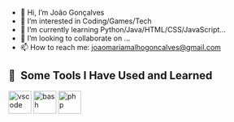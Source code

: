 - 👋 Hi, I’m João Gonçalves
- 👀 I’m interested in Coding/Games/Tech
- 🌱 I’m currently learning Python/Java/HTML/CSS/JavaScript...
- 💞️ I’m looking to collaborate on ...
- 📫 How to reach me: joaomariamalhogoncalves@gmail.com

<h2> 🚀 &nbsp;Some Tools I Have Used and Learned</h2>
<p align="left">
<img src="https://cdn.jsdelivr.net/gh/devicons/devicon/icons/vscode/vscode-original.svg" alt="vscode" width="45" height="45"/>
<img src="https://cdn.jsdelivr.net/gh/devicons/devicon/icons/bash/bash-original.svg" alt="bash" width="45" height="45"/>
<img src="https://cdn.jsdelivr.net/gh/devicons/devicon/icons/php/php-original.svg" alt="php" width="45" height="45"/>
</p>

<!---
JoaoGoncalves071/JoaoGoncalves071 is a ✨ special ✨ repository because its `README.md` (this file) appears on your GitHub profile.
You can click the Preview link to take a look at your changes.
--->
